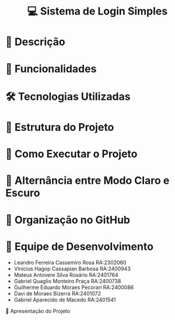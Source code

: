<h1 align="center"> 💻 Sistema de Login Simples</h1>

<h1>📖 Descrição</h1>

<h1>🚀 Funcionalidades</h1>

<h1>🛠 Tecnologias Utilizadas</h1>

<h1>📁 Estrutura do Projeto</h1>

<h1>📌 Como Executar o Projeto</h1>

<h1>🎨 Alternância entre Modo Claro e Escuro</h1>

<h1>📌 Organização no GitHub</h1>

<h1>👥 Equipe de Desenvolvimento</h1>
<ul>
  <li>Leandro Ferreira Cassemiro Rosa RA:2302060</li>
  <li>Vinícius Hagop Cassapian Barbosa RA:2400943</li>
  <li>Mateus Antovere Silva Rosário RA:2401764</li>
  <li>Gabriel Quaglio Monteiro Praça RA:2400738</li>
  <li>Guilherme Eduardo Moraes Pecorari RA:2400086</li>
  <li>Davi de Moraes Bizerra RA:2401072</li>
  <li>Gabriel Aparecido de Macedo RA:2401541</li>
</ul>


🎥 Apresentação do Projeto

